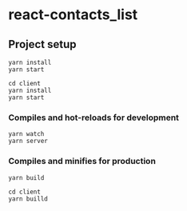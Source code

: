 # react-contacts_list

## Project setup

```
yarn install
yarn start

cd client
yarn install
yarn start
```

### Compiles and hot-reloads for development

```
yarn watch
yarn server
```

### Compiles and minifies for production

```
yarn build

cd client
yarn builld
```
